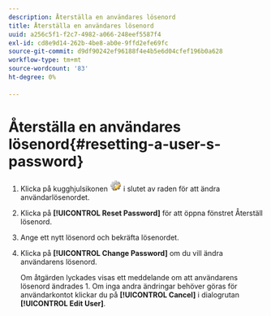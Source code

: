```yaml
---
description: Återställa en användares lösenord
title: Återställa en användares lösenord
uuid: a256c5f1-f2c7-4982-a066-248eef5587f4
exl-id: cd8e9d14-262b-4be8-ab0e-9ffd2efe69fc
source-git-commit: d9df90242ef96188f4e4b5e6d04cfef196b0a628
workflow-type: tm+mt
source-wordcount: '83'
ht-degree: 0%

---
```


# Återställa en användares lösenord{#resetting-a-user-s-password}

1. Klicka på kugghjulsikonen ![](assets/edit_icon.png) i slutet av raden för att ändra användarlösenordet.
1. Klicka på **[!UICONTROL Reset Password]** för att öppna fönstret Återställ lösenord.
1. Ange ett nytt lösenord och bekräfta lösenordet.
1. Klicka på **[!UICONTROL Change Password]** om du vill ändra användarens lösenord.

   Om åtgärden lyckades visas ett meddelande om att användarens lösenord ändrades 1. Om inga andra ändringar behöver göras för användarkontot klickar du på **[!UICONTROL Cancel]** i dialogrutan **[!UICONTROL Edit User]**.
